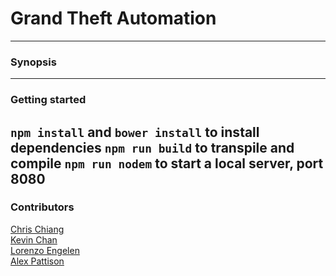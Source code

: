 # Grand Theft Automation
---

### Synopsis
---

### Getting started
`npm install` and `bower install` to install dependencies
`npm run build` to transpile and compile
`npm run nodem` to start a local server, port 8080
---

### Contributors
[Chris Chiang](https://github.com/cchrispy)  
[Kevin Chan](https://github.com/kevindchan)  
[Lorenzo Engelen](https://github.com/lorenzoengelen)  
[Alex Pattison](https://github.com/AlexPattison)  
